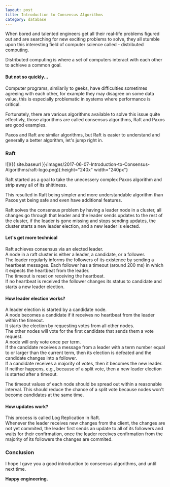 ```yaml
---
layout: post
title: Introduction to Consensus Algorithms
category: database
---
```

When bored and talented engineers get all their real-life problems figured out and are searching for new exciting problems to solve, they all stumble upon this interesting field of computer science called - distributed computing.

Distributed computing is where a set of computers interact with each other to achieve a common goal.

#### But not so quickly...
Computer programs, similarily to geeks, have difficulties sometimes agreeing with each other, for example they may disagree on some data value, this is especially problematic in systems where performance is critical.  

Fortunately, there are various algorithms available to solve this issue quite effectivly, those algorithms are called consensus algorithms, Raft and Paxos are good examples.

Paxos and Raft are similar algorithms, but Raft is easier to understand and generally a better algorithm, let's jump right in.

### Raft
![]({{ site.baseurl }}/images/2017-06-07-Introduction-to-Consensus-Algorithms/raft-logo.png){:height="240x" width="240px"}  

Raft started as a goal to take the unecessery complex Paxos algorithm and strip away all of its shittiness.

This resulted in Raft being simpler and more understandable algorithm than Paxos yet being safe and even have additional features.

Raft solves the consensus problem by having a leader node in a cluster, all changes go through that leader and the leader sends updates to the rest of the cluster, if the leader is gone missing and stops sending updates, the cluster starts a new leader election, and a new leader is elected.

#### Let's get more technical
Raft achieves consensus via an elected leader.  
A node in a raft cluster is either a leader, a candidate, or a follower.  
The leader regularly informs the followers of its existence by sending a heartbeat messages.
Each follower has a timeout (around 200 ms) in which it expects the heartbeat from the leader.  
The timeout is reset on receiving the heartbeat.  
If no heartbeat is received the follower changes its status to candidate and starts a new leader election.

#### How leader election works?
A leader election is started by a candidate node.  
A node becomes a candidate if it receives no heartbeat from the leader within the timeout.  
It starts the election by requesting votes from all other nodes.  
The other nodes will vote for the first candidate that sends them a vote request.  
A node will only vote once per term.  
If the candidate receives a message from a leader with a term number equal to or larger than the current term, then its election is defeated and the candidate changes into a follower.  
If a candidate receives a majority of votes, then it becomes the new leader.  
If neither happens, e.g., because of a split vote, then a new leader election is started after a timeout.

The timeout values of each node should be spread out within a reasonable interval. This should reduce the chance of a split vote because nodes won't become candidates at the same time.

#### How updates work?
This process is called Log Replication in Raft.  
Whenever the leader receives new changes from the client, the changes are not yet commited, the leader first sends an update to all of its followers and waits for their confirmation, once the leader receives confirmation from the majority of its followers the changes are commited.

### Conclusion
I hope I gave you a good introduction to consensus algorithms, and until next time.

**Happy engineering.**